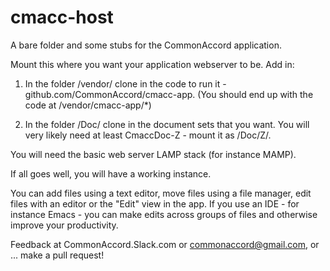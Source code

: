 # cmacc-host<br>
A bare folder and some stubs for the CommonAccord application.  <br>

Mount this where you want your application webserver to be.  Add in:<ol><li>

  In the folder /vendor/ clone in the code to run it - github.com/CommonAccord/cmacc-app.  (You should end up with the code at /vendor/cmacc-app/*)<li>

  In the folder /Doc/ clone in the document sets that you want.  You will very likely need at least CmaccDoc-Z - mount it as /Doc/Z/.</ol>

You will need the basic web server LAMP stack (for instance MAMP).<br>

If all goes well, you will have a working instance.<br>  

You can add files using a text editor, move files using a file manager, edit files with an editor or the "Edit" view in the app.  If you use an IDE - for instance Emacs - you can make edits across groups of files and otherwise improve your productivity.

Feedback at CommonAccord.Slack.com or commonaccord@gmail.com, or ... make a pull request!
 
 
  
